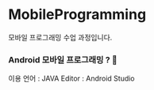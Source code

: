 # MobileProgramming
 모바일 프로그래밍 수업 과정입니다.

### Android 모바일 프로그래밍 ? :thinking:

이용 언어 : JAVA
Editor : Android Studio
